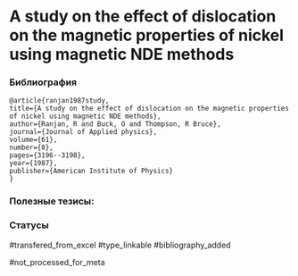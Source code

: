 # A study on the effect of dislocation on the magnetic properties of nickel using magnetic NDE methods

### Библиография
```
@article{ranjan1987study,
title={A study on the effect of dislocation on the magnetic properties of nickel using magnetic NDE methods},
author={Ranjan, R and Buck, O and Thompson, R Bruce},
journal={Journal of Applied physics},
volume={61},
number={8},
pages={3196--3198},
year={1987},
publisher={American Institute of Physics}
}
```

### Полезные тезисы:

### Статусы
#transfered_from_excel 
#type_linkable 
#bibliography_added

#not_processed_for_meta

